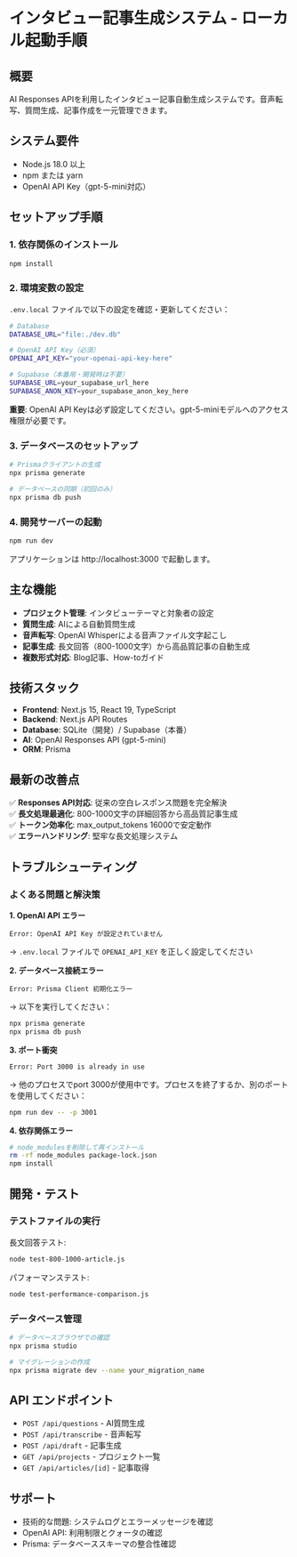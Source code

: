 # インタビュー記事生成システム - ローカル起動手順

## 概要
AI Responses APIを利用したインタビュー記事自動生成システムです。音声転写、質問生成、記事作成を一元管理できます。

## システム要件
- Node.js 18.0 以上
- npm または yarn
- OpenAI API Key（gpt-5-mini対応）

## セットアップ手順

### 1. 依存関係のインストール
```bash
npm install
```

### 2. 環境変数の設定
`.env.local` ファイルで以下の設定を確認・更新してください：

```bash
# Database
DATABASE_URL="file:./dev.db"

# OpenAI API Key（必須）
OPENAI_API_KEY="your-openai-api-key-here"

# Supabase（本番用・開発時は不要）
SUPABASE_URL=your_supabase_url_here
SUPABASE_ANON_KEY=your_supabase_anon_key_here
```

**重要**: OpenAI API Keyは必ず設定してください。gpt-5-miniモデルへのアクセス権限が必要です。

### 3. データベースのセットアップ
```bash
# Prismaクライアントの生成
npx prisma generate

# データベースの同期（初回のみ）
npx prisma db push
```

### 4. 開発サーバーの起動
```bash
npm run dev
```

アプリケーションは http://localhost:3000 で起動します。

## 主な機能
- **プロジェクト管理**: インタビューテーマと対象者の設定
- **質問生成**: AIによる自動質問生成
- **音声転写**: OpenAI Whisperによる音声ファイル文字起こし
- **記事生成**: 長文回答（800-1000文字）から高品質記事の自動生成
- **複数形式対応**: Blog記事、How-toガイド

## 技術スタック
- **Frontend**: Next.js 15, React 19, TypeScript
- **Backend**: Next.js API Routes
- **Database**: SQLite（開発）/ Supabase（本番）
- **AI**: OpenAI Responses API (gpt-5-mini)
- **ORM**: Prisma

## 最新の改善点
✅ **Responses API対応**: 従来の空白レスポンス問題を完全解決  
✅ **長文処理最適化**: 800-1000文字の詳細回答から高品質記事生成  
✅ **トークン効率化**: max_output_tokens 16000で安定動作  
✅ **エラーハンドリング**: 堅牢な長文処理システム

## トラブルシューティング

### よくある問題と解決策

**1. OpenAI API エラー**
```
Error: OpenAI API Key が設定されていません
```
→ `.env.local` ファイルで `OPENAI_API_KEY` を正しく設定してください

**2. データベース接続エラー**
```
Error: Prisma Client 初期化エラー
```
→ 以下を実行してください：
```bash
npx prisma generate
npx prisma db push
```

**3. ポート衝突**
```
Error: Port 3000 is already in use
```
→ 他のプロセスでport 3000が使用中です。プロセスを終了するか、別のポートを使用してください：
```bash
npm run dev -- -p 3001
```

**4. 依存関係エラー**
```bash
# node_modulesを削除して再インストール
rm -rf node_modules package-lock.json
npm install
```

## 開発・テスト

### テストファイルの実行
長文回答テスト:
```bash
node test-800-1000-article.js
```

パフォーマンステスト:
```bash
node test-performance-comparison.js
```

### データベース管理
```bash
# データベースブラウザでの確認
npx prisma studio

# マイグレーションの作成
npx prisma migrate dev --name your_migration_name
```

## API エンドポイント
- `POST /api/questions` - AI質問生成
- `POST /api/transcribe` - 音声転写
- `POST /api/draft` - 記事生成
- `GET /api/projects` - プロジェクト一覧
- `GET /api/articles/[id]` - 記事取得

## サポート
- 技術的な問題: システムログとエラーメッセージを確認
- OpenAI API: 利用制限とクォータの確認
- Prisma: データベーススキーマの整合性確認